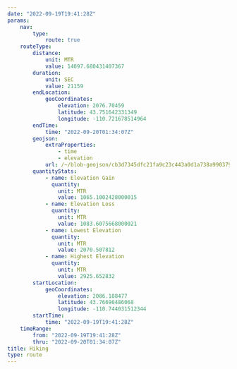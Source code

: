 ```yaml
---
date: "2022-09-19T19:41:28Z"
params:
    nav:
        type:
            route: true
    routeType:
        distance:
            unit: MTR
            value: 14097.680431407367
        duration:
            unit: SEC
            value: 21159
        endLocation:
            geoCoordinates:
                elevation: 2076.70459
                latitude: 43.751642331349
                longitude: -110.721678514964
        endTime:
            time: "2022-09-20T01:34:07Z"
        geojson:
            extraProperties:
                - time
                - elevation
            url: /~/blob-geojson/cb3d7345dfc21fa9c23c443a0d1a738a9903792538ef6d7d9670b41ab7e555ec/geojson.json
        quantityStats:
            - name: Elevation Gain
              quantity:
                unit: MTR
                value: 1065.1002428000015
            - name: Elevation Loss
              quantity:
                unit: MTR
                value: 1083.6075668000021
            - name: Lowest Elevation
              quantity:
                unit: MTR
                value: 2070.507812
            - name: Highest Elevation
              quantity:
                unit: MTR
                value: 2925.652832
        startLocation:
            geoCoordinates:
                elevation: 2086.188477
                latitude: 43.76690486068
                longitude: -110.744031512344
        startTime:
            time: "2022-09-19T19:41:28Z"
    timeRange:
        from: "2022-09-19T19:41:28Z"
        thru: "2022-09-20T01:34:07Z"
title: Hiking
type: route
---
```

